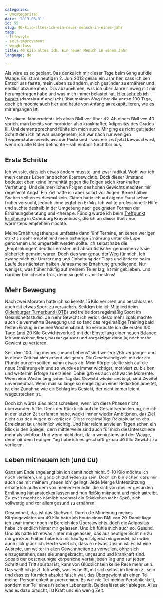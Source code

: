 ```yaml
---
categories:
- Uncategorized
date: '2013-06-01'
id: 55
slug: 40-kilo-altes-ich-ein-neuer-mensch-in-einem-jahr
tags:
- lifestyle
- self-improvement
- weightloss
title: 40 Kilo altes Ich. Ein neuer Mensch in einem Jahr
language: de

---
```


Als wäre es so geplant. Das denke ich mir dieser Tage beim Gang auf die Waage. Es ist am heutigen 2. Juni 2013 genau ein Jahr her, dass ich den Entschluss fasste, mein Leben zu ändern, mich gesünder zu ernähren und endlich abzunehmen. Das abzunehmen, was ich über Jahre hinweg mit mir herumgetragen habe und was mich immer belastet hat. [Hier schrieb ich bereits](/blog/how-i-set-out-to-change-my-life) (damals auf englisch) über meinen Weg über die ersten 100 Tage, doch ich möchte auch hier und heute von Anfang an rekapitulieren, wie es mir ergangen ist.

Vor einem Jahr erreichte ich einen BMI von über 42. Ab einem BMI von 40 spricht man bereits von morbider, also krankhafter, Adipositas des Grades III. Und dementsprechend fühlte ich mich auch. Mir ging es nicht gut; jeder Schritt den ich tat war unangenehm, ich war nach nur wenigen Treppenstufen bereits aus der Puste und – was mir erst jetzt bewusst wird, wenn ich alte Bilder betrachte – sah einfach furchtbar aus.

<!--more-->

## Erste Schritte

Ich wusste, dass ich etwas ändern musste, und zwar radikal. Wohl war ich mein ganzes Leben lang schon übergewichtig. Doch dieser Umstand bedeutet eben keine Immunität gegen die Folgen solch krankhafter Verfettung. Und die merklichen Folgen des hohen Gewichts machten mir regelrecht Angst. Ein Ziel hatte ich aber sofort vor Augen. Keine halben Sachen sollten es diesmal sein. Diäten hatte ich auf eigene Faust schon früher versucht, jedoch ohne jeglichen Erfolg. Ich wollte professionelle Hilfe und suchte deshalb in der Umgebung nach geeigneten Formen der Ernährungsberatung und -therapie. Fündig wurde ich beim [Treffpunkt Ernährung](http://www.treffpunkt-ernaehrung.de) in Oldenburg Kreyenbrück, die ich an dieser Stelle nur wärmstens empfehlen möchte.

Meine Ernährungstherapie umfasste dann fünf Termine, an denen weniger strikt als sehr empfehlend mein bisherige Ernährung unter die Lupe genommen und umgestellt werden sollte. Ich selbst habe die „Empfehlungen“ deutlich ernster und absolutistischer genommen als sie sicherlich gemeint waren. Doch dies war genau der Weg für mich. Ich zwang mich zur Umsetzung und Einhaltung der Tipps und änderte so im Laufe des nächsten halben Jahres meine Ernährung grundlegend. Nur weniges, was früher häufig auf meinem Teller lag, ist mir geblieben. Und darüber bin ich sehr froh, denn so geht es mir bestens!

## Mehr Bewegung

Nach zwei Monaten hatte ich so bereits 15 Kilo verloren und beschloss es auch mit etwas Sport zu versuchen. Seitdem bin ich Mitglied beim [Oldenburger Turnerbund (OTB)](http://www.oldenburger-turnerbund.de) und treibe dort regelmäßig Sport im Gesundheitsstudio. Je mehr Gewicht ich verlor, desto mehr Spaß machte auch die vermehrte Bewegung und so fand das regelmäßige Training bald festen Einzug in meinen Wochenablauf. So verbrachte ich die ersten 100 Tage (und 20 Kilo Gewichtsverlust) mit der Einstellung einer neuen Balance. Ich war aktiver, fitter, besser gelaunt und ehrgeiziger denn je, noch mehr Gewicht zu verlieren.

Seit dem 100. Tag meines „neuen Lebens“ sind weitere 265 vergangen und in dieser Zeit hat sich erneut viel getan. Die Geschwindigkeit, mit der die Pfunde purzeln sollten, nahm etwas ab. Mein Körper stellte sich auf die neue Ernährung ein und so wurde es immer wichtiger, motiviert zu bleiben und weiterhin Erfolge zu erzielen. Dabei gab es auch schwache Momente. Wenn eine Woche lang jeden Tag das Gewicht wieder ansteigt, sind Zweifel unvermeidbar. Wenn man so lange so ehrgeizig an einer Reduktion arbeitet, ist eine Zunahme wie ein Schlag ins Gesicht, der nicht immer leicht wegzustecken ist.

Doch ich würde dies nicht schreiben, wenn ich diese Phasen nicht überwunden hätte. Denn der Rückblick auf die Gesamtveränderung, die ich in der letzten Zeit erfahren habe, weckt immer wieder Ambitionen, das Ziel nicht aus den Augen zu verlieren. Diese regelmäßige Rekapitulation des Erreichten ist unheimlich wichtig. Und hier reicht an vielen Tagen schon ein Blick in den Spiegel, denn mittlerweile sind auch für mich die Unterschiede mehr als sichtbar. Und wenn nicht dort, dann wenigstens auf der Waage, denn mit dem heutigen Tag habe ich es geschafft genau 40 Kilo Gewicht zu verlieren.

## Leben mit neuem Ich (und Du)

Ganz am Ende angelangt bin ich damit noch nicht. 5–10 Kilo möchte ich noch verlieren, um gänzlich zufrieden zu sein. Doch ich bin sicher, dass mir auch das mit meinem „neuen Ich“ gelingt. Jede Menge Unterstützung erhalte ich außerdem von meiner Freundin, die sich von meiner gesunden Ernährung hat anstecken lassen und nun fleißig mitmacht und mich antreibt. Zu zweit macht es nämlich nochmal ein Stückchen mehr Spaß, sich vollwertig und vor allem gesund zu ernähren!

Gesundheit, das ist das Stichwort. Durch die Minderung meines Körpergewichts um 40 Kilo habe ich heute einen BMI von 29. Damit liege ich zwar immer noch im Bereich des Übergewichts, doch die Adipositas habe ich endlich hinter mir gelassen. Und ich fühle mich auch so. Gesund. Und als hätte ich etwas hinter mir gelassen, das aus heutiger Sicht nie zu mir gehörte. Früher habe ich mir häufig erfolgreich eingeredet, ich wäre auch dick glücklich. Heute weiß ich, dass so etwas Unsinn ist. Es ist eine Ausrede, um weiter in alten Gewohnheiten zu verweilen, ohne sich einzugestehen, dass sie unangebracht, ungesund und krankhaft sind. Sobald der beschleunigte körperliche Verfall jeden Tag und auf jedem Schritt und Tritt spürbar ist, kann von Glücklichsein keine Rede mehr sein. Das weiß ich jetzt. Ich weiß, was es heißt, mit sich selbst im Reinen zu sein und dass es für mich absolut falsch war, das Übergewicht als einen Teil meiner Persönlichkeit anzuerkennen. Es war nie Teil meiner Persönlichkeit, sondern nur Teil eines falschen Lebensstils. Beides lässt sich ablegen. Alles was es dazu braucht, ist Kraft und ein wenig Zeit.